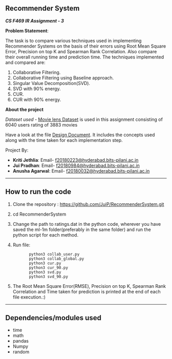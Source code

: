 Recommender System
--------------------------------------------------------------------------------------------------
***CS F469 IR Assignment - 3***

**Problem Statement**:

The task is to compare various techniques used in implementing Recommender Systems on the basis of their errors using Root Mean Square Error, Precision on top K and Spearman Rank Correlation. Also compare their overall running time and prediction time.
The techniques implemented and compared are:
1. Collaborative Filtering.
2. Collaborative Filtering using Baseline approach.
3. Singular Value Decomposition(SVD).
4. SVD with 90% energy.
5. CUR.
6. CUR with 90% energy.

**About the project**

*Dataset used -*
[Movie lens Dataset](https://grouplens.org/datasets/movielens/) is used in this assignment consisting of 6040 users rating of 3883 movies

Have a look at the file [Design Document](https://github.com/JuiP/RecommenderSystems/blob/master/Design%20Document.pdf). It includes the concepts used along with the time taken for each implementation step.

Project By:
- **Kriti Jethlia**: Email- <f20180223@hyderabad.bits-pilani.ac.in>
- **Jui Pradhan**: Email- <f20180984@hyderabad.bits-pilani.ac.in>
- **Anusha Agarwal**: Email- <f20180032@hyderabad.bits-pilani.ac.in>
--------------------------------------------------------------------------------------------------
**How to run the code**
--------------------------------------------------------------------------------------------------

1. Clone the repository : https://github.com/JuiP/RecommenderSystem.git
2. cd RecommenderSystem
3. Change the path to ratings.dat in the python code, wherever you have saved the ml-1m folder(preferably in the same folder) and run the python script for each method.
4. Run file: 

              python3 collab_user.py
              python3 collab_global.py
              python3 cur.py
              python3 cur_90.py
              python3 svd.py
              python3 svd_90.py
              
  
5. The Root Mean Square Error(RMSE), Precision on top K, Spearman Rank Correlation and Time taken for prediction is printed at the end of each file execution.:)

---------------------------------------------------------------------------------------------------
**Dependencies/modules used**
---------------------------------------------------------------------------------------------------
- time
- math
- pandas
- Numpy
- random
